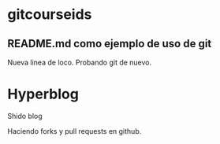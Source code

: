 # gitcourseids

## README.md como ejemplo de uso de git

Nueva linea de loco.
Probando git de nuevo.

# Hyperblog
Shido blog

Haciendo forks y pull requests en github.
